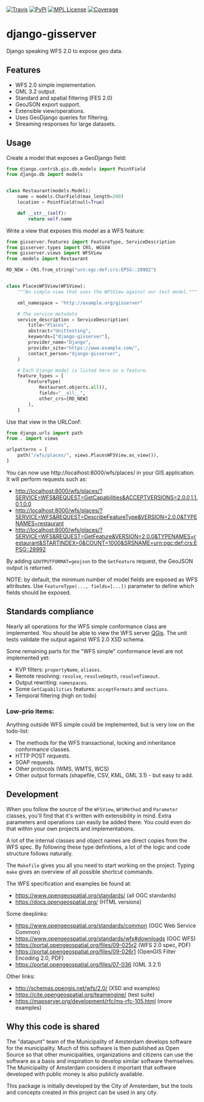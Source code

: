 [![Travis](https://img.shields.io/travis/amsterdam/django-gisserver.svg)](http://travis-ci.org/amsterdam/django-gisserver)
[![PyPI](https://img.shields.io/pypi/v/django-gisserver.svg)](https://pypi.python.org/pypi/django-gisserver)
[![MPL License](https://img.shields.io/badge/license-MPL%202.0-blue.svg)](https://pypi.python.org/pypi/django-gisserver)
[![Coverage](https://img.shields.io/codecov/c/github/amsterdam/django-gisserver/master.svg)](https://codecov.io/github/amsterdam/django-gisserver?branch=master)

# django-gisserver

Django speaking WFS 2.0 to expose geo data.

## Features

* WFS 2.0 simple implementation.
* GML 3.2 output.
* Standard and spatial filtering (FES 2.0)
* GeoJSON export support.
* Extensible view/operations.
* Uses GeoDjango queries for filtering.
* Streaming responses for large datasets.

## Usage

Create a model that exposes a GeoDjango field:

```python
from django.contrib.gis.db.models import PointField
from django.db import models


class Restaurant(models.Model):
    name = models.CharField(max_length=200)
    location = PointField(null=True)

    def __str__(self):
        return self.name
```

Write a view that exposes this model as a WFS feature:

```python
from gisserver.features import FeatureType, ServiceDescription
from gisserver.types import CRS, WGS84
from gisserver.views import WFSView
from .models import Restaurant

RD_NEW = CRS.from_string("urn:ogc:def:crs:EPSG::28992")


class PlacesWFSView(WFSView):
    """An simple view that uses the WFSView against our test model."""

    xml_namespace = "http://example.org/gisserver"

    # The service metadata
    service_description = ServiceDescription(
        title="Places",
        abstract="Unittesting",
        keywords=["django-gisserver"],
        provider_name="Django",
        provider_site="https://www.example.com/",
        contact_person="django-gisserver",
    )

    # Each Django model is listed here as a feature.
    feature_types = [
        FeatureType(
            Restaurant.objects.all(),
            fields="__all__",
            other_crs=[RD_NEW]
        ),
    ]
```

Use that view in the URLConf:

```python
from django.urls import path
from . import views

urlpatterns = [
    path("/wfs/places/", views.PlacesWFSView.as_view()),
]
```

You can now use http://localhost:8000/wfs/places/ in your GIS application.
It will perform requests such as:

* <http://localhost:8000/wfs/places/?SERVICE=WFS&REQUEST=GetCapabilities&ACCEPTVERSIONS=2.0.0,1.1.0,1.0.0>
* <http://localhost:8000/wfs/places/?SERVICE=WFS&REQUEST=DescribeFeatureType&VERSION=2.0.0&TYPENAMES=restaurant>
* <http://localhost:8000/wfs/places/?SERVICE=WFS&REQUEST=GetFeature&VERSION=2.0.0&TYPENAMES=restaurant&STARTINDEX=0&COUNT=1000&SRSNAME=urn:ogc:def:crs:EPSG::28992>

By adding `&OUTPUTFORMAT=geojson` to the `GetFeature` request, the GeoJSON output is returned.

NOTE: by default, the minimum number of model fields are exposed as WFS attributes.
Use `FeatureType(..., fields=[...])` parameter to define which fields should be exposed.

## Standards compliance

Nearly all operations for the WFS simple conformance class are implemented.
You should be able to view the WFS server [QGis](https://qgis.org/).
The unit tests validate the output against WFS 2.0 XSD schema.

Some remaining parts for the "WFS simple" conformance level are not implemented yet:

* KVP filters: `propertyName`, `aliases`.
* Remote resolving: `resolve`, `resolveDepth`, `resolveTimeout`.
* Output rewriting: `namespaces`.
* Some `GetCapabilities` features: `acceptFormats` and `sections`.
* Temporal filtering (high on todo)

### Low-prio items:

Anything outside WFS simple could be implemented, but is very low on the todo-list:

* The methods for the WFS transactional, locking and inheritance conformance classes.
* HTTP POST requests.
* SOAP requests.
* Other protocols (WMS, WMTS, WCS)
* Other output formats (shapefile, CSV, KML, GML 3.1) - but easy to add.

## Development

When you follow the source of the `WFSView`, `WFSMethod` and `Parameter` classes,
you'll find that it's written with extensibility in mind. Extra parameters and operations
can easily be added there. You could even do that within your own projects and implementations.

A lot of the internal classes and object names are direct copies from the WFS spec.
By following these type definitions, a lot of the logic and code structure follows naturally.

The `Makefile` gives you all you need to start working on the project.
Typing `make` gives an overview of all possible shortcut commands.

The WFS specification and examples be found at:

* <https://www.opengeospatial.org/standards/> (all OGC standards)
* <https://docs.opengeospatial.org/> (HTML versions)

Some deeplinks:

* <https://www.opengeospatial.org/standards/common> (OGC Web Service Common)
* <https://www.opengeospatial.org/standards/wfs#downloads> (OGC WFS)
* <https://portal.opengeospatial.org/files/09-025r2> (WFS 2.0 spec, PDF)
* <https://portal.opengeospatial.org/files/09-026r1> (OpenGIS Filter Encoding 2.0, PDF)
* <https://portal.opengeospatial.org/files/07-036> (GML 3.2.1)

Other links:

* <http://schemas.opengis.net/wfs/2.0/> (XSD and examples)
* <https://cite.opengeospatial.org/teamengine/> (test suite)
* <https://mapserver.org/development/rfc/ms-rfc-105.html> (more examples)


## Why this code is shared

The "datapunt" team of the Municipality of Amsterdam develops software for the municipality.
Much of this software is then published as Open Source so that other municipalities,
organizations and citizens can use the software as a basis and inspiration to develop
similar software themselves. The Municipality of Amsterdam considers it important that
software developed with public money is also publicly available.

This package is initially developed by the City of Amsterdam, but the tools
and concepts created in this project can be used in any city.
